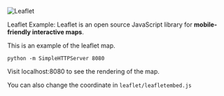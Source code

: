 <img src="http://leafletjs.com/docs/images/logo.png" alt="Leaflet" />

Leaflet Example: Leaflet is an open source JavaScript library for **mobile-friendly interactive maps**.

This is an example of the leaflet map. 

	python -m SimpleHTTPServer 8080

Visit localhost:8080 to see the rendering of the map.

You can also change the coordinate in ``leaflet/leafletembed.js``

